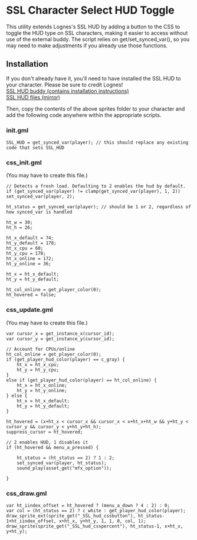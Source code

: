 # SSL Character Select HUD Toggle  

This utility extends Lognes's SSL HUD by adding a button to the CSS to toggle the HUD type on SSL characters, making it easier to access without use of the external buddy. The script relies on get/set_synced_var(), so you may need to make adjustments if you already use those functions.  

## Installation  
If you don't already have it, you'll need to have installed the SSL HUD to your character. Please be sure to credit Lognes!  
[SSL HUD buddy (contains installation instructions)](https://steamcommunity.com/sharedfiles/filedetails/?id=2622215994)  
[SSL HUD files (mirror)](https://cdn.discordapp.com/attachments/511217874967461908/1248852305768611890/SSL-HUD-mirror.zip?ex=66652bd8&is=6663da58&hm=2f14a2bcc4b7a4203b6d49be3654674e24a83fb48cd77772dfba46d758668cf0&)  

Then, copy the contents of the above sprites folder to your character and add the following code anywhere within the appropriate scripts.  

### init.gml  
```
SSL_HUD = get_synced_var(player); // this should replace any existing code that sets SSL_HUD
```

### css_init.gml  
(You may have to create this file.)  
```
// Detects a fresh load. Defaulting to 2 enables the hud by default.
if (get_synced_var(player) != clamp(get_synced_var(player), 1, 2)) set_synced_var(player, 2); 

ht_status = get_synced_var(player); // should be 1 or 2, regardless of how synced_var is handled

ht_w = 30;
ht_h = 26;

ht_x_default = 74;
ht_y_default = 178;
ht_x_cpu = 60;
ht_y_cpu = 178;
ht_x_online = 172;
ht_y_online = 36;

ht_x = ht_x_default;
ht_y = ht_y_default;

ht_col_online = get_player_color(0);
ht_hovered = false;
```

### css_update.gml  
(You may have to create this file.)  
```
var cursor_x = get_instance_x(cursor_id);
var cursor_y = get_instance_y(cursor_id);

// Account for CPUs/online
ht_col_online = get_player_color(0);
if (get_player_hud_color(player) == c_gray) {
	ht_x = ht_x_cpu;
	ht_y = ht_y_cpu;
}
else if (get_player_hud_color(player) == ht_col_online) {
	ht_x = ht_x_online;
	ht_y = ht_y_online;
} else {
    ht_x = ht_x_default;
    ht_y = ht_y_default;
}
	
ht_hovered = (x+ht_x < cursor_x && cursor_x < x+ht_x+ht_w && y+ht_y < cursor_y && cursor_y < y+ht_y+ht_h);
suppress_cursor = ht_hovered;

// 2 enables HUD, 1 disables it
if (ht_hovered && menu_a_pressed) {
	
	ht_status = (ht_status == 2) ? 1 : 2;
    set_synced_var(player, ht_status);
    sound_play(asset_get("mfx_option"));
    
}
```

### css_draw.gml  
```
var ht_iindex_offset = ht_hovered ? (menu_a_down ? 4 : 2) : 0;
var col = (ht_status == 2) ? c_white : get_player_hud_color(player);
draw_sprite_ext(sprite_get("_SSL_hud_cssbutton"), ht_status-1+ht_iindex_offset, x+ht_x, y+ht_y, 1, 1, 0, col, 1);
draw_sprite(sprite_get("_SSL_hud_csspercent"), ht_status-1, x+ht_x, y+ht_y);
```